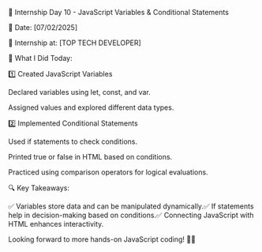 🚀 Internship Day 10 - JavaScript Variables & Conditional Statements

📅 Date: [07/02/2025]

🏢 Internship at: [TOP TECH DEVELOPER]

📌 What I Did Today:

1️⃣ Created JavaScript Variables

Declared variables using let, const, and var.

Assigned values and explored different data types.

2️⃣ Implemented Conditional Statements

Used if statements to check conditions.

Printed true or false in HTML based on conditions.

Practiced using comparison operators for logical evaluations.

🔍 Key Takeaways:

✅ Variables store data and can be manipulated dynamically.✅ If statements help in decision-making based on conditions.✅ Connecting JavaScript with HTML enhances interactivity.

Looking forward to more hands-on JavaScript coding! 🚀🔥

